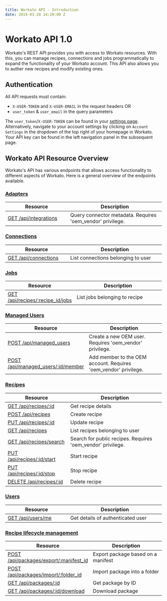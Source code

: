 ```yaml
---
title: Workato API - Introduction
date: 2019-03-20 14:20:00 Z
---
```


# Workato API 1.0
Workato's REST API provides you with access to Workato resources. With this, you can manage recipes, connections and jobs programmatically to expand the functionality of your Workato account. This API also allows you to auther new recipes and modify existing ones.

## Authentication
All API requests must contain:

- `X-USER-TOKEN` and `X-USER-EMAIL` in the request headers OR
- `user_token` & `user_email` in the query parameters

The `user_token`/`X-USER-TOKEN` can be found in your [settings page](https://www.workato.com/users/current/edit#api_key). Alternatively, navigate to your account settings by clicking on `Account Settings` in the dropdown of the top right of your homepage in Workato. Your API key can be found in the left navigation panel in the subsequent page.

## Workato API Resource Overview
Workato's API has various endpoints that allows access functionality to different aspects of Workato. Here is a general overview of the endpoints available.

### [Adapters](/workato-api/adapters.md)
<table class="unchanged rich-diff-level-one">
  <thead>
    <tr>
        <th width='40%'>Resource</th>
        <th width='60%'>Description</th>
    </tr>
  </thead>
  <tbody>
  <tr>
    <td width =400> <a href="/workato-api/adapters.md#list-connector-metadata">GET /api/integrations</a> </td>
    <td> Query connector metadata. Requires 'oem_vendor' privilege.</td>
  </tr>
  </tbody>
</table>

### [Connections](/workato-api/connections.md)
<table class="unchanged rich-diff-level-one">
  <thead>
    <tr>
        <th width='40%'>Resource</th>
        <th width='60%'>Description</th>
    </tr>
  </thead>
  <tbody>
  <tr>
    <td width =400> <a href="/workato-api/connections.md#list-connections">GET /api/connections</a> </td>
    <td> List connections belonging to user</td>
  </tr>
  </tbody>
</table>

### [Jobs](/workato-api/jobs.md)
<table class="unchanged rich-diff-level-one">
  <thead>
    <tr>
        <th width='40%'>Resource</th>
        <th width='60%'>Description</th>
    </tr>
  </thead>
  <tbody>
  <tr>
    <td width =400> <a href="/workato-api/jobs.md#list-jobs-belonging-to-a-recipe">GET /api/recipes/:recipe_id/jobs</a> </td>
    <td> List jobs belonging to recipe</td>
  </tr>
  </tbody>
</table>


### [Managed Users](/workato-api/managed-users.md)
<table class="unchanged rich-diff-level-one">
  <thead>
    <tr>
        <th width='40%'>Resource</th>
        <th width='60%'>Description</th>
    </tr>
  </thead>
  <tbody>
  <tr>
    <td width =400> <a href="/workato-api/managed-users.md#create-new-oem-users">POST /api/managed_users</a> </td>
    <td>Create a new OEM user. Requires 'oem_vendor' privilege.</td>
  </tr>
   <tr>
    <td width =400> <a href="/workato-api/managed-users.md#add-member-to-oem-account">POST /api/managed_users/:id/member</a> </td>
    <td>Add member to the OEM account. Requires 'oem_vendor' privilege.</td>
  </tr>
  </tbody>
</table>

### [Recipes](/workato-api/recipes.md)
<table class="unchanged rich-diff-level-one">
  <thead>
    <tr>
        <th width='40%'>Resource</th>
        <th width='60%'>Description</th>
    </tr>
  </thead>
  <tbody>
  <tr>
    <td width =400> <a href="/workato-api/recipes.md#get-recipe-details">GET /api/recipes/:id</a> </td>
    <td>Get recipe details</td>
  </tr>
  <tr>
    <td width =400> <a href="/workato-api/recipes.md#create-a-recipe">POST /api/recipes</a> </td>
    <td>Create recipe</td>
  </tr>
  <tr>
    <td width =400> <a href="/workato-api/recipes.md#update-a-recipe">PUT /api/recipes/:id</a> </td>
    <td>Update recipe</td>
  </tr>
  <tr>
    <td width =400> <a href="/workato-api/recipes.md#list-recipes-belonging-to-user">GET /api/recipes</a> </td>
    <td>List recipes belonging to user</td>
  </tr>
  <tr>
    <td width =400> <a href="/workato-api/recipes.md#search-for-public-recipes">GET /api/recipes/search</a> </td>
    <td>Search for public recipes. Requires 'oem_vendor' privilege.</td>
  </tr>
  <tr>
    <td width =400> <a href="/workato-api/recipes.md#start-recipe">PUT /api/recipes/:id/start</a> </td>
    <td>Start recipe</td>
  </tr>
  <tr>
    <td width =400> <a href="/workato-api/recipes.md#stop-recipe">PUT /api/recipes/:id/stop</a> </td>
    <td>Stop recipe</td>
  </tr>
  <tr>
    <td width =400> <a href="/workato-api/recipes.md#delete-recipe">DELETE /api/recipes/:id</a> </td>
    <td>Delete recipe</td>
  </tr>
  </tbody>
 </table>

 ### [Users](/workato-api/users.md)
<table class="unchanged rich-diff-level-one">
  <thead>
    <tr>
        <th width='40%'>Resource</th>
        <th width='60%'>Description</th>
    </tr>
  </thead>
  <tbody>
  <tr>
    <td width =400> <a href="/workato-api/users.md#get-user-details">GET /api/users/me</a> </td>
    <td>Get details of authenticated user</td>
  </tr>
  </tbody>
</table>

### [Recipe lifecycle management](/workato-api/recipe-lifecycle-management.md)
<table class="unchanged rich-diff-level-one">
  <thead>
    <tr>
        <th width='40%'>Resource</th>
        <th width='60%'>Description</th>
    </tr>
  </thead>
  <tbody>
  <tr>
    <td width =400> <a href="/workato-api/recipe-lifecycle-management.md#export-package-based-on-a-manifest">POST /api/packages/export/:manifest_id </a> </td>
    <td>Export package based on a manifest</td>
  </tr>
  <tr>
    <td width =400> <a href="/workato-api/recipe-lifecycle-management.md#import-package-into-a-folder">POST /api/packages/import/:folder_id </a> </td>
    <td>Import package into a folder </td>
  </tr>
  <tr>
    <td width =400> <a href="/workato-api/recipe-lifecycle-management.md#get-package-by-id">GET /api/packages/:id</a> </td>
    <td>Get package by ID</td>
  </tr>
  <tr>
    <td width =400> <a href="/workato-api/recipe-lifecycle-management.md#download-package">GET /api/packages/:id/download </a> </td>
    <td>Download package</td>
  </tr>
